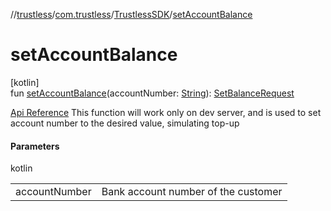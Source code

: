 //[trustless](../../../index.md)/[com.trustless](../index.md)/[TrustlessSDK](index.md)/[setAccountBalance](set-account-balance.md)

# setAccountBalance

[kotlin]\
fun [setAccountBalance](set-account-balance.md)(accountNumber: [String](https://kotlinlang.org/api/latest/jvm/stdlib/kotlin/-string/index.html)): [SetBalanceRequest](../../com.trustless.requests.simulate.setBalance/-set-balance-request/index.md)

[Api Reference](https://developer.staq.io/docs/apis/simulation#/Account/Set%20Account%20Balance) This function will work only on dev server, and is used to set account number to the desired value, simulating top-up

#### Parameters

kotlin

| | |
|---|---|
| accountNumber | Bank account number of the customer |
